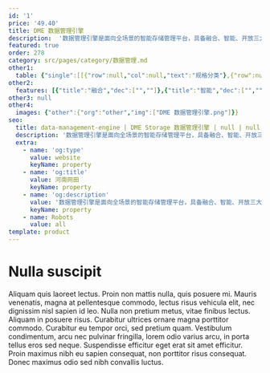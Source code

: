 ```yaml
---
id: '1'
price: '49.40'
title: DME 数据管理引擎
description:  '数据管理引擎是面向全场景的智能存储管理平台，具备融合、智能、开放三大优势，简化存储管理与运维，提升数据中心运营效率，使能存储全生命周期自动驾驶。'
featured: true
order: 278
category: src/pages/category/数据管理.md
other1: 
  table: {"single":[[{"row":null,"col":null,"text":"规格分类"},{"row":null,"col":null,"text":"名称"},{"row":null,"col":null,"text":"规格"}],[{"row":"4","col":null,"text":"设备管理"},{"row":null,"col":null,"text":"存储设备"},{"row":null,"col":null,"text":"华为全系列集中式存储，华为分布式存储（FusionStorage，OceanStor 100D，OceanStor 9000）、部分三方主流存储"}],[{"row":null,"col":null,"text":"存储设备管理规模"},{"row":null,"col":null,"text":"单节点部署： （部署环境内存 64GB）≤16套、 （部署环境内存 128GB）≤35套\n三节点部署： （部署环境内存 64GB）≤48套、 （部署环境内存 128GB）≤105套"}],[{"row":null,"col":null,"text":"主机"},{"row":null,"col":null,"text":"Linux、Windows Server、AIX、HP-UX、ESXi等主流操作系统"}],[{"row":null,"col":null,"text":"交换机"},{"row":null,"col":null,"text":"华为 OceanStor SNS系列、Brocade 主流型号、CISCO MDS 9000系列"}],[{"row":"4","col":null,"text":"自动分配"},{"row":null,"col":null,"text":"自定义发放"},{"row":null,"col":null,"text":"指定存储设备、存储池；自定义 LUN/文件系统参数；对 LUN/文件系统的创建、修改、扩容、缩容、映射、删除；对ZONE、Alias的创建、修改、删除"}],[{"row":null,"col":null,"text":"TO-DO计划任务发放"},{"row":null,"col":null,"text":"存储资源、主机资源、交换机资源变更支持TO-DO任务计划机制；TO-DO任务支持预检、审核、批量执行、定时执行、操作支持分权控制、任务支持变更日志记录"}],[{"row":null,"col":null,"text":"自动化编排"},{"row":null,"col":null,"text":"自定义 Ansible 自动化脚本；自定义自动化流程；自动化分配可界面操作；自动化分配日志可视"}],[{"row":null,"col":null,"text":"服务等级发放"},{"row":null,"col":null,"text":"指定服务等级完成 LUN 的创建、扩容、映射、删除等操作，支持交换机 Auto Zoning"}],[{"row":"5","col":null,"text":"智能运维"},{"row":null,"col":null,"text":"监控告警"},{"row":null,"col":null,"text":"支持容量阈值、性能阈值、配置合规性、可回收资源识别、告警屏蔽、聚合、确认、清除等"}],[{"row":null,"col":null,"text":"E2E问题定界、定位"},{"row":null,"col":null,"text":"从主机到交换机、存储、磁盘全链路的发放自动化，拓扑生成自动化，性能分析自动化"}],[{"row":null,"col":null,"text":"报表、Dashboard"},{"row":null,"col":null,"text":"自定义容量、性能、资产报表；自定义容量、性能 Dashboard"}],[{"row":null,"col":null,"text":"智能预测"},{"row":null,"col":null,"text":"支持容量预测、性能预测、硬盘健康状态检测"}],[{"row":null,"col":null,"text":"数据流动"},{"row":null,"col":null,"text":"服务等级变更"}],[{"row":"5","col":null,"text":"部署规格"},{"row":null,"col":null,"text":"操作系统"},{"row":null,"col":null,"text":"EulerOS；SUSE 12 SP4、SP5"}],[{"row":null,"col":null,"text":"CPU"},{"row":null,"col":null,"text":"8核*2GHz CPU"}],[{"row":null,"col":null,"text":"内存"},{"row":null,"col":null,"text":"64 GB"}],[{"row":null,"col":null,"text":"硬盘空间"},{"row":null,"col":null,"text":"800 GB"}],[{"row":null,"col":null,"text":"管理网络带宽"},{"row":null,"col":null,"text":"100Mb/s"}],[{"row":null,"col":null,"text":"兼容浏览器"},{"row":null,"col":null,"text":"浏览器"},{"row":null,"col":null,"text":"Chrome，Firefox，Safari，Edge，Internet Explorer"}]]}
other2:
  features: [{"title":"融合","dec":["",""]},{"title":"智能","dec":["",""]},{"title":"开放","dec":["",""]}]
other3: null
other4:
  images: {"other":{"org":"other","img":["DME 数据管理引擎.png"]}}
seo:
  title: data-management-engine | DME Storage 数据管理引擎 | null | null | 数据管理 | 数据存储
  description: '数据管理引擎是面向全场景的智能存储管理平台，具备融合、智能、开放三大优势，简化存储管理与运维，提升数据中心运营效率，使能存储全生命周期自动驾驶。'
  extra:
    - name: 'og:type'
      value: website
      keyName: property
    - name: 'og:title'
      value: 河南网田
      keyName: property
    - name: 'og:description'
      value: '数据管理引擎是面向全场景的智能存储管理平台，具备融合、智能、开放三大优势，简化存储管理与运维，提升数据中心运营效率，使能存储全生命周期自动驾驶。'
      keyName: property
    - name: Robots
      value: all
template: product
---
```


# Nulla suscipit

Aliquam quis laoreet lectus. Proin non mattis nulla, quis posuere mi. Mauris venenatis, magna at pellentesque commodo, lectus risus vehicula elit, nec dignissim nisl sapien id leo. Nulla non pretium metus, vitae finibus lectus. Aliquam in posuere risus. Curabitur ultrices ornare magna porttitor commodo. Curabitur eu tempor orci, sed pretium quam. Vestibulum condimentum, arcu nec pulvinar fringilla, lorem odio varius arcu, in porta tellus eros sed neque. Suspendisse efficitur eget erat sit amet efficitur. Proin maximus nibh eu sapien consequat, non porttitor risus consequat. Donec maximus odio sed nibh convallis luctus.